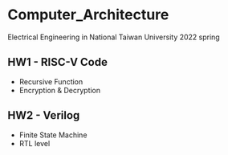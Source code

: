 # Computer_Architecture
Electrical Engineering in National Taiwan University 2022 spring

## HW1 - RISC-V Code
* Recursive Function
* Encryption & Decryption

## HW2 - Verilog 
* Finite State Machine
* RTL level
